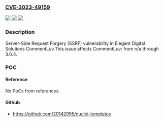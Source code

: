 ### [CVE-2023-49159](https://cve.mitre.org/cgi-bin/cvename.cgi?name=CVE-2023-49159)
![](https://img.shields.io/static/v1?label=Product&message=CommentLuv&color=blue)
![](https://img.shields.io/static/v1?label=Version&message=n%2Fa%3C%3D%203.0.4%20&color=brighgreen)
![](https://img.shields.io/static/v1?label=Vulnerability&message=CWE-918%20Server-Side%20Request%20Forgery%20(SSRF)&color=brighgreen)

### Description

Server-Side Request Forgery (SSRF) vulnerability in Elegant Digital Solutions CommentLuv.This issue affects CommentLuv: from n/a through 3.0.4.

### POC

#### Reference
No PoCs from references.

#### Github
- https://github.com/20142995/nuclei-templates

